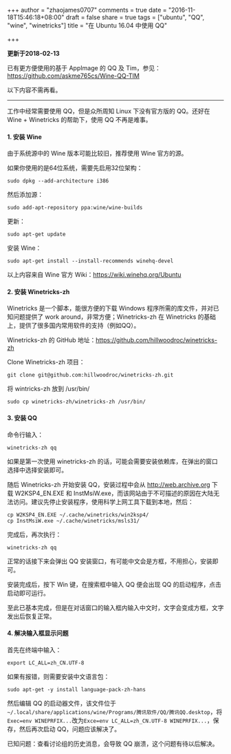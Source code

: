 +++
author = "zhaojames0707"
comments = true
date = "2016-11-18T15:46:18+08:00"
draft = false
share = true
tags = ["ubuntu", "QQ", "wine", "winetricks"]
title = "在 Ubuntu 16.04 中使用 QQ"

+++

<!--more-->

**更新于2018-02-13**

已有更方便使用的基于 AppImage 的 QQ 及 Tim，参见：https://github.com/askme765cs/Wine-QQ-TIM

以下内容不需再看。

----

工作中经常需要使用 QQ，但是众所周知 Linux 下没有官方版的 QQ。还好在 Wine + Winetricks 的帮助下，使用 QQ 不再是难事。

#### 1. 安装 Wine

由于系统源中的 Wine 版本可能比较旧，推荐使用 Wine 官方的源。

如果你使用的是64位系统，需要先启用32位架构：

    sudo dpkg --add-architecture i386

然后添加源：

    sudo add-apt-repository ppa:wine/wine-builds

更新：

    sudo apt-get update

安装 Wine：

    sudo apt-get install --install-recommends winehq-devel

以上内容来自 Wine 官方 Wiki：https://wiki.winehq.org/Ubuntu

#### 2. 安装 Winetricks-zh

Winetricks 是一个脚本，能很方便的下载 Windows 程序所需的库文件，并对已知问题提供了 work around，非常方便；Winetricks-zh 在 Winetricks 的基础上，提供了很多国内常用软件的支持（例如QQ）。

Winetricks-zh 的 GitHub 地址：https://github.com/hillwoodroc/winetricks-zh

Clone Winetricks-zh 项目：

    git clone git@github.com:hillwoodroc/winetricks-zh.git

将 wintricks-zh 放到 /usr/bin/

    sudo cp winetricks-zh/winetricks-zh /usr/bin/

#### 3. 安装 QQ

命令行输入：

    winetricks-zh qq

如果是第一次使用 winetricks-zh 的话，可能会需要安装依赖库，在弹出的窗口选择中选择安装即可。

随后 Winetricks-zh 开始安装 QQ，安装过程中会从 http://web.archive.org 下载 W2KSP4_EN.EXE 和 InstMsiW.exe，而该网站由于不可描述的原因在大陆无法访问。建议先停止安装程序，使用科学上网工具下载到本地，然后：

    cp W2KSP4_EN.EXE ~/.cache/winetricks/win2ksp4/
    cp InstMsiW.exe ~/.cache/winetricks/msls31/

完成后，再次执行：

    winetricks-zh qq

正常的话接下来会弹出 QQ 安装窗口，有可能中文会是方框，不用担心，安装即可。

安装完成后，按下 Win 键，在搜索框中输入 QQ 便会出现 QQ 的启动程序，点击启动即可运行。

至此已基本完成，但是在对话窗口的输入框内输入中文时，文字会变成方框，文字发出后恢复正常。

#### 4. 解决输入框显示问题

首先在终端中输入：

    export LC_ALL=zh_CN.UTF-8

如果有报错，则需要安装中文语言包：

    sudo apt-get -y install language-pack-zh-hans

然后编辑 QQ 的启动器文件，该文件位于```~/.local/share/applications/wine/Programs/腾讯软件/QQ/腾讯QQ.desktop```，将```Exec=env WINEPRFIX...```改为```Exce=env LC_ALL=zh_CN.UTF-8 WINEPRFIX...```，保存，然后再次启动 QQ，问题应该解决了。

已知问题：查看讨论组的历史消息，会导致 QQ 崩溃，这个问题有待以后解决。
